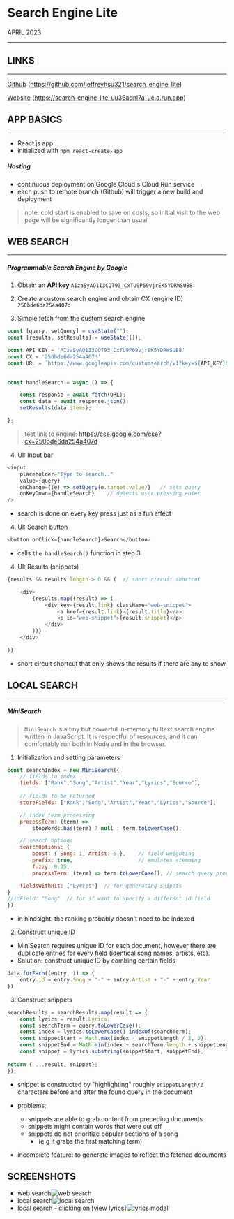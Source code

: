 
# Search Engine Lite
APRIL 2023
___

## LINKS
---
[Github](https://github.com/jeffreyhsu321/search_engine_lite) (https://github.com/jeffreyhsu321/search_engine_lite)

[Website](https://search-engine-lite-uu36adnl7a-uc.a.run.app) (https://search-engine-lite-uu36adnl7a-uc.a.run.app)


## APP BASICS
___
- React.js app
- initialized with `npm react-create-app`

##### Hosting
- continuous deployment on Google Cloud's Cloud Run service
- each push to remote branch (Github) will trigger a new build and deployment

> note: cold start is enabled to save on costs, so initial visit to the web page will be significantly longer than usual

## WEB SEARCH
___
##### Programmable Search Engine by Google

1. Obtain an **API key**
`AIzaSyAQ1I3CQT93_CxTU9P69vjrEK5YDRWSUB8`

2. Create a custom search engine and obtain CX (engine ID)
`250bde6da254a407d`

3. Simple fetch from the custom search engine
```javascript
const [query, setQuery] = useState("");
const [results, setResults] = useState([]);

const API_KEY = 'AIzaSyAQ1I3CQT93_CxTU9P69vjrEK5YDRWSUB8'
const CX = '250bde6da254a407d'
const URL = `https://www.googleapis.com/customsearch/v1?key=${API_KEY}&cx=${CX}&q=${query}`
  

const handleSearch = async () => {

	const response = await fetch(URL);
	const data = await response.json();
	setResults(data.items);

};
```

> test link to engine:   https://cse.google.com/cse?cx=250bde6da254a407d


4. UI: Input bar
```javascript
<input
	placeholder="Type to search.."
	value={query}
	onChange={(e) => setQuery(e.target.value)}   // sets query
	onKeyDown={handleSearch}    // detects user pressing enter
/>
```
- search is done on every key press just as a fun effect

4. UI: Search button
```javascript
<button onClick={handleSearch}>Search</button>
```
- calls `the handleSearch()` function in step 3

4. UI: Results (snippets)
```javascript
{results && results.length > 0 && (  // short circuit shortcut

	<div>
		{results.map((result) => (
			<div key={result.link} className="web-snippet">
				<a href={result.link}>{result.title}</a>
				<p id="web-snippet">{result.snippet}</p>
			</div>
		))}
	</div>

)}
```
- short circuit shortcut that only shows the results if there are any to show



## LOCAL SEARCH
---
##### MiniSearch
> `MiniSearch` is a tiny but powerful in-memory fulltext search engine written in JavaScript. It is respectful of resources, and it can comfortably run both in Node and in the browser.

1. Initialization and setting parameters
```javascript
const searchIndex = new MiniSearch({
	// fields to index
	fields: ["Rank","Song","Artist","Year","Lyrics","Source"],
	
	// fields to be returned
	storeFields: ["Rank","Song","Artist","Year","Lyrics","Source"],

	// index term processing
	processTerm: (term) =>
		stopWords.has(term) ? null : term.toLowerCase(), 

	// search options
	searchOptions: {
		boost: { Song: 1, Artist: 5 },    // field weighting
		prefix: true,                     // emulates stemming
		fuzzy: 0.25,
		processTerm: (term) => term.toLowerCase(), // search query processing

	fieldsWithHit: ["Lyrics"]  // for generating snipets
}
//idField: "Song"  // for if want to specify a different id field
});
```
- in hindsight: the ranking probably doesn't need to be indexed

2. Construct unique ID
- MiniSearch requires unique ID for each document, however there are duplicate entries for every field (identical song names, artists, etc).
- Solution: construct unique ID by combing certain fields
```javascript
data.forEach((entry, i) => {
	entry.id = entry.Song + "-" + entry.Artist + "-" + entry.Year
})
```

<div style="page-break-after: always;"></div>

3. Construct snippets
```javascript
searchResults = searchResults.map(result => {
	const lyrics = result.Lyrics;
	const searchTerm = query.toLowerCase();
	const index = lyrics.toLowerCase().indexOf(searchTerm);
	const snippetStart = Math.max(index - snippetLength / 2, 0);
	const snippetEnd = Math.min(index + searchTerm.length + snippetLength / 2, lyrics.length);
	const snippet = lyrics.substring(snippetStart, snippetEnd);
	
return { ...result, snippet};
});
```
- snippet is constructed by "highlighting" roughly `snippetLength/2` characters before and after the found query in the document
- problems:
	- snippets are able to grab content from preceding documents
	- snippets might contain words that were cut off
	- snippets do not prioritize popular sections of a song 
		- (e.g it grabs the first matching term)

- incomplete feature: to generate images to reflect the fetched documents

<div style="page-break-after: always;"></div>


## SCREENSHOTS
- web search![web search](./ss/search-engine-lite-ss-01.png)
- local search![local search](./ss/search-engine-lite-ss-02.png)
- local search - clicking on \[view lyrics\]![lyrics modal](./ss/search-engine-lite-ss-03.png)